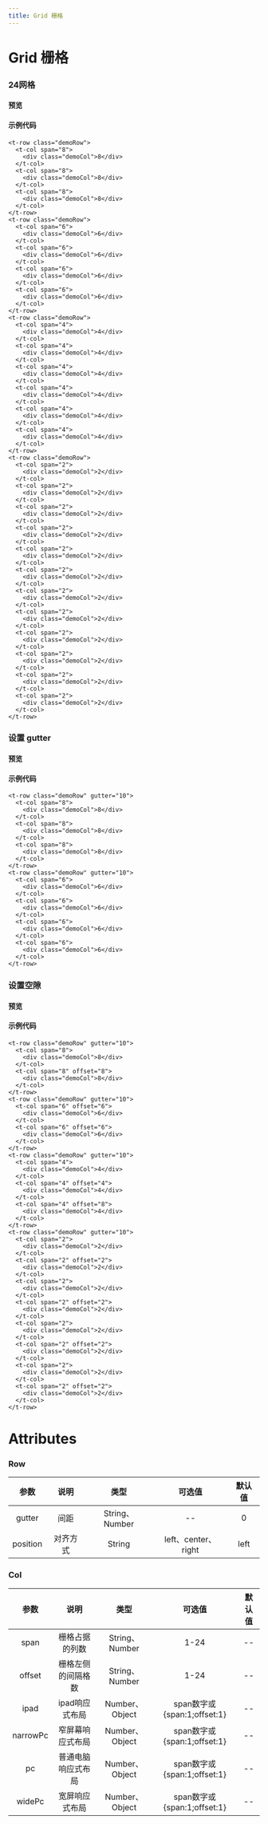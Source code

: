 ```yaml
---
title: Grid 栅格
---
```

# Grid 栅格

### 24网格

#### 预览

<ClientOnly>
<grid-demo-1></grid-demo-1>
</ClientOnly>

#### 示例代码 

```vue
<t-row class="demoRow">
  <t-col span="8">
    <div class="demoCol">8</div>
  </t-col>
  <t-col span="8">
    <div class="demoCol">8</div>
  </t-col>
  <t-col span="8">
    <div class="demoCol">8</div>
  </t-col>
</t-row>
<t-row class="demoRow">
  <t-col span="6">
    <div class="demoCol">6</div>
  </t-col>
  <t-col span="6">
    <div class="demoCol">6</div>
  </t-col>
  <t-col span="6">
    <div class="demoCol">6</div>
  </t-col>
  <t-col span="6">
    <div class="demoCol">6</div>
  </t-col>
</t-row>
<t-row class="demoRow">
  <t-col span="4">
    <div class="demoCol">4</div>
  </t-col>
  <t-col span="4">
    <div class="demoCol">4</div>
  </t-col>
  <t-col span="4">
    <div class="demoCol">4</div>
  </t-col>
  <t-col span="4">
    <div class="demoCol">4</div>
  </t-col>
  <t-col span="4">
    <div class="demoCol">4</div>
  </t-col>
  <t-col span="4">
    <div class="demoCol">4</div>
  </t-col>
</t-row>
<t-row class="demoRow">
  <t-col span="2">
    <div class="demoCol">2</div>
  </t-col>
  <t-col span="2">
    <div class="demoCol">2</div>
  </t-col>
  <t-col span="2">
    <div class="demoCol">2</div>
  </t-col>
  <t-col span="2">
    <div class="demoCol">2</div>
  </t-col>
  <t-col span="2">
    <div class="demoCol">2</div>
  </t-col>
  <t-col span="2">
    <div class="demoCol">2</div>
  </t-col>
  <t-col span="2">
    <div class="demoCol">2</div>
  </t-col>
  <t-col span="2">
    <div class="demoCol">2</div>
  </t-col>
  <t-col span="2">
    <div class="demoCol">2</div>
  </t-col>
  <t-col span="2">
    <div class="demoCol">2</div>
  </t-col>
  <t-col span="2">
    <div class="demoCol">2</div>
  </t-col>
  <t-col span="2">
    <div class="demoCol">2</div>
  </t-col>
</t-row>
```

### 设置 gutter

#### 预览

<ClientOnly>
<grid-demo-2></grid-demo-2>
</ClientOnly>

#### 示例代码

```vue
<t-row class="demoRow" gutter="10">
  <t-col span="8">
    <div class="demoCol">8</div>
  </t-col>
  <t-col span="8">
    <div class="demoCol">8</div>
  </t-col>
  <t-col span="8">
    <div class="demoCol">8</div>
  </t-col>
</t-row>
<t-row class="demoRow" gutter="10">
  <t-col span="6">
    <div class="demoCol">6</div>
  </t-col>
  <t-col span="6">
    <div class="demoCol">6</div>
  </t-col>
  <t-col span="6">
    <div class="demoCol">6</div>
  </t-col>
  <t-col span="6">
    <div class="demoCol">6</div>
  </t-col>
</t-row>
```

### 设置空隙

#### 预览

<ClientOnly>
<grid-demo-3></grid-demo-3>
</ClientOnly>

#### 示例代码

```vue
<t-row class="demoRow" gutter="10">
  <t-col span="8">
    <div class="demoCol">8</div>
  </t-col>
  <t-col span="8" offset="8">
    <div class="demoCol">8</div>
  </t-col>
</t-row>
<t-row class="demoRow" gutter="10">
  <t-col span="6" offset="6">
    <div class="demoCol">6</div>
  </t-col>
  <t-col span="6" offset="6">
    <div class="demoCol">6</div>
  </t-col>
</t-row>
<t-row class="demoRow" gutter="10">
  <t-col span="4">
    <div class="demoCol">4</div>
  </t-col>
  <t-col span="4" offset="4">
    <div class="demoCol">4</div>
  </t-col>
  <t-col span="4" offset="8">
    <div class="demoCol">4</div>
  </t-col>
</t-row>
<t-row class="demoRow" gutter="10">
  <t-col span="2">
    <div class="demoCol">2</div>
  </t-col>
  <t-col span="2" offset="2">
    <div class="demoCol">2</div>
  </t-col>
  <t-col span="2">
    <div class="demoCol">2</div>
  </t-col>
  <t-col span="2" offset="2">
    <div class="demoCol">2</div>
  </t-col>
  <t-col span="2">
    <div class="demoCol">2</div>
  </t-col>
  <t-col span="2" offset="2">
    <div class="demoCol">2</div>
  </t-col>
  <t-col span="2">
    <div class="demoCol">2</div>
  </t-col>
  <t-col span="2" offset="2">
    <div class="demoCol">2</div>
  </t-col>
</t-row>
```

# Attributes

### Row 
|参数| 说明 |  类型  | 可选值 | 默认值 |
| :-------------: |:-------------:| :-----:|:-----:|:-----:|
|gutter| 间距 | String、Number |--|0
|position|对齐方式|String|left、center、right|left

### Col
|参数| 说明 |  类型  | 可选值 | 默认值 |
| :-------------: |:-------------:| :-----:|:-----:|:-----:|
|span| 栅格占据的列数 | String、Number |1-24|--
|offset|栅格左侧的间隔格数| String、Number|1-24|--
|ipad|ipad响应式布局|Number、Object|span数字或{span:1;offset:1}|--
|narrowPc|窄屏幕响应式布局|Number、Object|span数字或{span:1;offset:1}|--
|pc|普通电脑响应式布局|Number、Object|span数字或{span:1;offset:1}|--
|widePc|宽屏响应式布局|Number、Object|span数字或{span:1;offset:1}|--